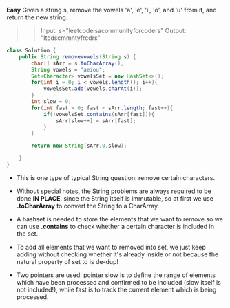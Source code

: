 **Easy**
Given a string s, remove the vowels 'a', 'e', 'i', 'o', and 'u' from it, and return the new string.

>> Input: s="leetcodeisacommunityforcoders"
>> Output: "ltcdscmmntyfrcdrs"

```Java
class Solution {
    public String removeVowels(String s) {
        char[] sArr = s.toCharArray();
        String vowels = "aeiou";
        Set<Character> vowelsSet = new HashSet<>();
        for(int i = 0; i < vowels.length(); i++){
            vowelsSet.add(vowels.charAt(i));
        }
        int slow = 0;
        for(int fast = 0; fast < sArr.length; fast++){
            if(!vowelsSet.contains(sArr[fast])){
                sArr[slow++] = sArr[fast];
            }
        }

        return new String(sArr,0,slow);

    }
}

```
 + This is one type of typical String question: remove certain characters.

 + Without special notes, the String problems are always required to be done **IN PLACE**, since the String itself is immutable, so at first we use **.toCharArray** to convert the String to a CharArray.
 + A hashset is needed to store the elements that we want to remove so we can use **.contains** to check whether a certain character is included in the set.
 + To add all elements that we want to removed into set, we just keep adding without checking whether it's already inside or not because the natural property of set to is de-dup!
 + Two pointers are used: pointer slow is to define the range of elements which have been processed and confirmed to be included (slow itself is not included!), while fast is to track the current element which is being processed.
